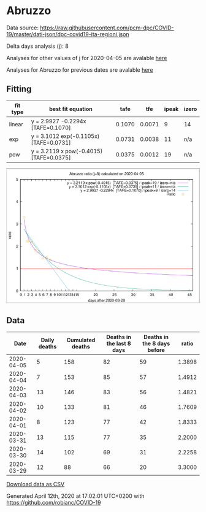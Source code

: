 # Abruzzo

Data source: https://raw.githubusercontent.com/pcm-dpc/COVID-19/master/dati-json/dpc-covid19-ita-regioni.json

Delta days analysis (j): 8

Analyses for other values of j for 2020-04-05 are avalable [here](../2020-04-05/README.md)

Analyses for Abruzzo for previous dates are avalable [here](../README.md)

## Fitting 
|fit type|best fit equation|tafe|tfe|ipeak|izero|
|-------|-----|--------|------|---|---|
|linear|y = 2.9927 -0.2294x  [TAFE=0.1070]|0.1070|0.0071|9|14|
|exp|y = 3.1012 exp(-0.1105x)  [TAFE=0.0731]|0.0731|0.0038|11|n/a|
|pow|y = 3.2119 x pow(-0.4015)  [TAFE=0.0375]|0.0375|0.0012|19|n/a|

![Plot](COVID-19_abruzzo_j8_2020-04-05.png)

## Data
|Date|Daily deaths|Cumulated deaths|Deaths in the last 8 days|Deaths in the 8 days before|ratio|
|----|----------|-----------|-------|--------------------|-----|
|2020-04-05|5|158|82|59|1.3898|
|2020-04-04|7|153|85|57|1.4912|
|2020-04-03|13|146|83|56|1.4821|
|2020-04-02|10|133|81|46|1.7609|
|2020-04-01|8|123|77|42|1.8333|
|2020-03-31|13|115|77|35|2.2000|
|2020-03-30|14|102|69|31|2.2258|
|2020-03-29|12|88|66|20|3.3000|

[Download data as CSV](COVID-19_abruzzo_j8_2020-04-05.csv)

Generated April 12th, 2020 at 17:02:01 UTC+0200 with https://github.com/robianc/COVID-19
